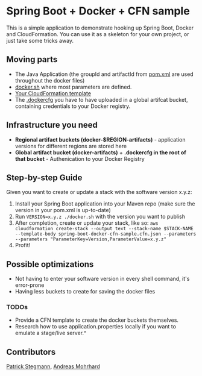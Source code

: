 # Spring Boot + Docker + CFN sample

This is a simple application to demonstrate hooking up Spring Boot, Docker and CloudFormation. You can use it as a skeleton
for your own project, or just take some tricks away.

## Moving parts

* The Java Application (the groupId and artifactId from [pom.xml](https://github.com/wonderb0lt/spring-boot-docker-cfn-sample/blob/master/pom.xml) are used throughout the docker files)
* [docker.sh](https://github.com/wonderb0lt/spring-boot-docker-cfn-sample/blob/master/docker.sh) where most parameters are defined.
* [Your CloudFormation template](https://github.com/wonderb0lt/spring-boot-docker-cfn-sample/blob/master/cfn/spring-boot-docker-cfn-sample.cfn.json)
* The [.dockercfg](https://github.com/wonderb0lt/spring-boot-docker-cfn-sample/blob/master/.dockercfg) you have to have uploaded in a global artifcat bucket, containing credentials to your Docker registry.

## Infrastructure you need

* **Regional artifact buckets (docker-$REGION-artifacts)** - application versions for different regions are stored here
* **Global artifact bucket (docker-artifacts)** + **.dockercfg in the root of that bucket** - Authenication to your Docker Registry

## Step-by-step Guide

Given you want to create or update a stack with the software version x.y.z:

1. Install your Spring Boot application into your Maven repo (make sure the version in your pom.xml is up-to-date)
2. Run `VERSION=x.y.z ./docker.sh` with the version you want to publish
3. After completion, create or update your stack, like so: `aws cloudformation create-stack --output text --stack-name $STACK-NAME --template-body spring-boot-docker-cfn-sample.cfn.json --parameters --parameters "ParameterKey=Version,ParameterValue=x.y.z"`
4. Profit!

## Possible optimizations

* Not having to enter your software version in every shell command, it's error-prone
* Having less buckets to create for saving the docker files

### TODOs

* Provide a CFN template to create the docker buckets themselves.
* Research how to use application.properties locally if you want to emulate a stage/live server.^   

## Contributors

[Patrick Stegmann](https://github.com/wonderb0lt), [Andreas Mohrhard](mailto:andreas.mohrhard@cosee.biz)
